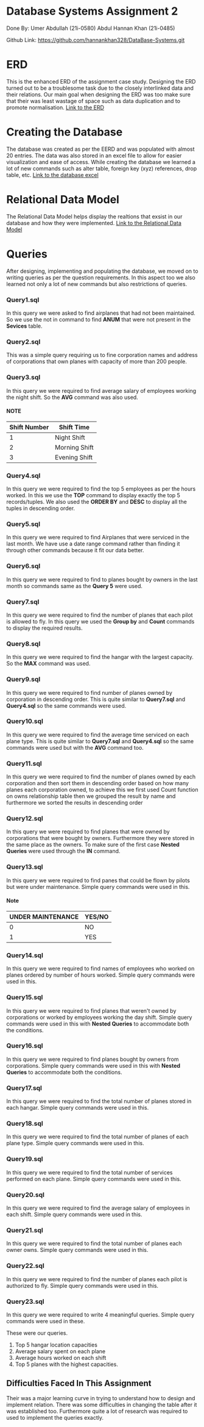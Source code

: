 # Database Systems Assignment 2

Done By: Umer Abdullah (21i-0580)
				 Abdul Hannan Khan (21i-0485)
				 
Github Link: https://github.com/hannankhan328/DataBase-Systems.git


# ERD

This is the enhanced ERD of the assignment case study. Designing the ERD turned out to be a troublesome task due to the closely interlinked data and their relations. Our main goal when designing the ERD was too make sure that their was least wastage of space such as data duplication and to promote normalisation.
[Link to the ERD](https://github.com/hannankhan328/DataBase-Systems/blob/616b4a5941c7c10a8b10b8cc0f7b50b2e30bbb6c/Assignment2%20ERD.png) 

# Creating the Database

The database was created as per the EERD and was populated with almost 20 entries. The data was also stored in an excel file to allow for easier visualization and ease of access. While creating the database we learned a lot of new commands such as alter table, foreign key (xyz) references, drop table, etc.
[Link to the database excel](https://docs.google.com/spreadsheets/d/1NaY1bDxwhyB3mrlttW9ce7iV_cG3Af9oq5oSgMWqJDg/edit?usp=sharing)

# Relational Data Model
The Relational Data Model helps display the realtions that exsist in our database and how they were implemented.
[Link to the Relational Data Model](https://github.com/hannankhan328/DataBase-Systems/blob/e047812d0b9bb07a4c4c2c5e2bc4699aa2246ad4/Relational_Model.png)

# Queries

After designing, implementing and populating the database, we moved on to writing queries as per the question requirements. In this aspect too we also learned not only a lot of new commands but also restrictions of queries. 

### Query1.sql

In this query we were asked to find airplanes that had not been maintained. So we use the not in  command to find **ANUM** that were not present in the **Sevices** table.

### Query2.sql

This was a simple query requiring us to fine corporation names and address of corporations that own planes with capacity of more than 200 people.

### Query3.sql
In this query we were required to find average salary of employees working the night shift. So the **AVG** command was also used.
#### NOTE
|                Shift Number                         |Shift Time                         |
|-----------------------------------------------|-----------------------------|
|1|Night Shift|
|2|Morning Shift|
|3|Evening Shift|

### Query4.sql
In this query we were required to find the top 5 employees as per the hours worked.
In this we use the **TOP** command to display exactly the top 5 records/tuples. We also used the **ORDER BY** and **DESC** to display all the tuples in descending order.

 ### Query5.sql
 
In this query we were required to find Airplanes that were serviced in the last month. We have use a date range command rather than finding it through other commands because it fit our data better.

### Query6.sql
In this query we were required to find to planes bought by owners in the last month so commands same as the **Query 5** were used.

### Query7.sql
In this query we were required to find the number of planes that each pilot is allowed to fly. In this query we used the **Group by** and **Count** commands to display the required results.

### Query8.sql
In this query we were required to find the hangar with the largest capacity. So the **MAX** command was used.

### Query9.sql
In this query we were required to find number of planes owned by corporation in descending order. This is quite similar to **Query7.sql** and **Query4.sql** so the same commands were used. 

### Query10.sql
In this query we were required to find the average time serviced on each plane type. This is quite similar to **Query7.sql** and **Query4.sql** so the same commands were used but with the **AVG** command too.

### Query11.sql
In this query we were required to find the number of planes owned by each corporation and then sort them in descending order based on how many planes each corporation owned, to achieve this we first used Count function on owns relationship table then we grouped the result by name and furthermore we sorted the results in descending order

### Query12.sql
In this query we were required to find planes that were owned by corporations that were bought by owners. Furthermore they were stored in the same place as the owners. To make sure of the first case **Nested Queries** were used through the **IN** command.

### Query13.sql
In this query we were required to find panes that could be flown by pilots but were under maintenance. Simple query commands were used in this.
#### Note
|                UNDER MAINTENANCE                         |YES/NO                         |
|-----------------------------------------------|-----------------------------|
|0|NO|
|1|YES|

### Query14.sql
In this query we were required to find names of employees who worked on planes ordered by number of hours worked. Simple query commands were used in this.

### Query15.sql
In this query we were required to find planes that weren't owned by corporations or worked by employees working the day shift. Simple query commands were used in this with **Nested Queries** to accommodate both the conditions.

### Query16.sql
In this query we were required to find planes bought by owners from corporations. Simple query commands were used in this with **Nested Queries** to accommodate both the conditions.
 
 ### Query17.sql
In this query we were required to find the total number of planes stored in each hangar. Simple query commands were used in this.
### Query18.sql
In this query we were required to find the total number of planes of each plane type. Simple query commands were used in this.
### Query19.sql
In this query we were required to find the total number of services performed on each plane. Simple query commands were used in this.

### Query20.sql
In this query we were required to find the average salary of employees in each shift. Simple query commands were used in this.
### Query21.sql
In this query we were required to find the total number of planes each owner owns.
Simple query commands were used in this.
### Query22.sql
In this query we were required to find the number of planes each pilot is authorized to fly. Simple query commands were used in this.

### Query23.sql
In this query we were required to write 4 meaningful queries. Simple query commands were used in these.

These were our queries.
1)	Top 5 hangar location capacities
2) Average salary spent on each plane
3) Average hours worked on each shift
4) Top 5 planes with the highest capacities.


## Difficulties Faced In This Assignment

Their was a major learning curve in trying to understand how to design and implement relation. 
There was some difficulties in changing the table after it was established too.
Furthermore quite a lot of research was required to used to implement the queries exactly. 
